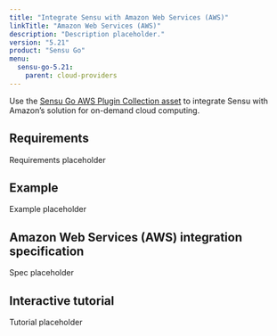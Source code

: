 ```yaml
---
title: "Integrate Sensu with Amazon Web Services (AWS)"
linkTitle: "Amazon Web Services (AWS)"
description: "Description placeholder."
version: "5.21"
product: "Sensu Go"
menu:
  sensu-go-5.21:
    parent: cloud-providers
---
```


Use the [Sensu Go AWS Plugin Collection asset][1] to integrate Sensu with Amazon’s solution for on-demand cloud computing.

## Requirements

Requirements placeholder

## Example

Example placeholder

## Amazon Web Services (AWS) integration specification

Spec placeholder

## Interactive tutorial

Tutorial placeholder


[1]: https://bonsai.sensu.io/assets/sensu/sensu-aws
